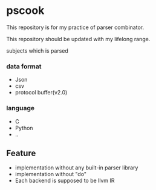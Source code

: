 # pscook

This repository is for my practice of parser combinator.

This repository should be updated with my lifelong range.

subjects which is parsed

### data format

* Json
* csv 
* protocol buffer(v2.0)

### language

* C 
* Python
* ..

## Feature

* implementation without any built-in parser library
* implementation without "do"
* Each backend is supposed to be llvm IR



